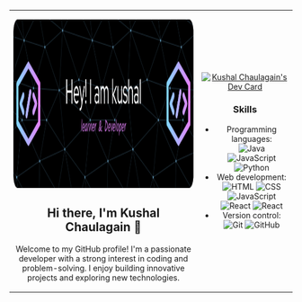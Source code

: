<div align="center">
  <table>
    <tr>
      <td>
        <p align="center">
          <img src="github-header-image.png" alt="Header Image" width="900" height="300">
        </p>
        <h2 align="center">Hi there, I'm Kushal Chaulagain 👋</h2>
        <p align="center">Welcome to my GitHub profile! I'm a passionate developer with a strong interest in coding and problem-solving. I enjoy building innovative projects and exploring new technologies.</p>
      </td>
      <td>
        <p align="center">
          <a href="https://app.daily.dev/KushalChaulagain">
            <img src="https://api.daily.dev/devcards/c443f575df3947b089feff152f7f920b.png?r=2v2" width="400" alt="Kushal Chaulagain's Dev Card">
          </a>
        </p>
        <h3 align="center">Skills</h3>
        <ul align="center">
          <li>Programming languages: 
            <br>
            <img src="https://img.icons8.com/color/24/000000/java-coffee-cup-logo--v1.png" alt="Java"> 
            <img src="https://img.icons8.com/color/24/000000/javascript--v1.png" alt="JavaScript"> 
            <img src="https://img.icons8.com/color/24/000000/python--v1.png" alt="Python"> 
          <li>Web development: 
            <br>
            <img src="https://img.icons8.com/color/24/000000/html-5--v1.png" alt="HTML"> 
            <img src="https://img.icons8.com/color/24/000000/css3.png" alt="CSS"> 
            <img src="https://img.icons8.com/color/24/000000/javascript--v1.png" alt="JavaScript"> 
            <img src="https://img.icons8.com/color/24/000000/react-native--v1.png" alt="React">
            <img src="https://img.icons8.com/color/24/000000/tailwindcss--v1.png" alt="React">
          <li>Version control: 
            <br>
            <img src="https://img.icons8.com/color/24/000000/git.png" alt="Git"> 
            <img src="https://img.icons8.com/fluent/24/000000/github.png" alt="GitHub"> 
        </ul>
      </td>
    </tr>
  </table>
</div>
